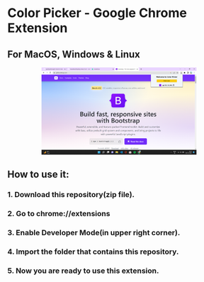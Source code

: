 # Color Picker - Google Chrome Extension

## For MacOS, Windows & Linux

<p align="center">
  <img src="Screenshot (16).png" width="350" title="hover text">
</p>

## How to use it:
 ### 1. Download this repository(zip file).
 ### 2. Go to chrome://extensions
### 3. Enable Developer Mode(in upper right corner).
### 4. Import the folder that contains this repository.
### 5. Now you are ready to use this extension.
